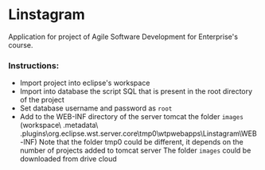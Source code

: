 # Linstagram

Application for project of Agile Software Development for Enterprise's course. 

### Instructions:
- Import project into eclipse's workspace 
- Import into database the script SQL that is present in the root directory of the project 
- Set database username and password as `root`
- Add to the WEB-INF directory of the server tomcat the folder `images`
(workspace\ .metadata\ .plugins\org.eclipse.wst.server.core\tmp0\wtpwebapps\Linstagram\WEB-INF) 
Note that the folder tmp0 could be different, it depends on the number of projects added to tomcat server
The folder `images` could be downloaded from drive cloud 
